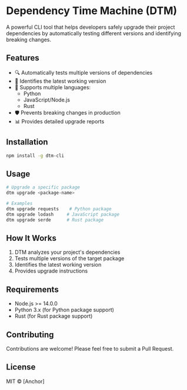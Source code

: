 # Dependency Time Machine (DTM)

A powerful CLI tool that helps developers safely upgrade their project dependencies by automatically testing different versions and identifying breaking changes.

## Features

- 🔍 Automatically tests multiple versions of dependencies
- 🎯 Identifies the latest working version
- 🔄 Supports multiple languages:
  - Python
  - JavaScript/Node.js
  - Rust
- 🛡️ Prevents breaking changes in production
- 📊 Provides detailed upgrade reports

## Installation

```bash
npm install -g dtm-cli
```

## Usage

```bash
# Upgrade a specific package
dtm upgrade <package-name>

# Examples
dtm upgrade requests    # Python package
dtm upgrade lodash     # JavaScript package
dtm upgrade serde      # Rust package
```

## How It Works

1. DTM analyzes your project's dependencies
2. Tests multiple versions of the target package
3. Identifies the latest working version
4. Provides upgrade instructions

## Requirements

- Node.js >= 14.0.0
- Python 3.x (for Python package support)
- Rust (for Rust package support)

## Contributing

Contributions are welcome! Please feel free to submit a Pull Request.

## License

MIT © [Anchor] 